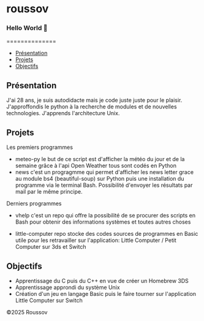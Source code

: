 # roussov
### Hello World 👋

==============

*   [Présentation](#presentation)
*   [Projets](#projets)
*   [Objectifs](#objectifs)

Présentation
------------
J'ai 28 ans, je suis autodidacte mais je code juste juste pour le plaisir.
J'approffondis le python à la recherche de modules et de nouvelles technologies.
J'apprends l'architecture Unix.

Projets
--------
Les premiers programmes
*   meteo-py le but de ce script est d'afficher la météo du jour et de la semaine grâce à l'api Open Weather tous sont codés en Python
*   news c'est un progragmme qui permet d'afficher les news letter grace au module bs4 (beautiful-soup) sur Python puis une     installation du programme via le terminal Bash. Possibilité d'envoyer les résultats par mail par le même principe.


Derniers programmes 

*   vhelp c'est un repo qui offre la possibilité de se procurer des scripts en Bash pour obtenir des informations systèmes et toutes autres choses


*   little-computer repo stocke des codes sources de programmes en Basic utile pour les retravailler sur l'application: Little             Computer / Petit Computer sur 3ds et Switch

Objectifs
-------
* Apprentissage du C puis du C++ en vue de créer un Homebrew 3DS
* Apprentissage approndi du système Unix
* Création d'un jeu en langage Basic puis le faire tourner sur l'application Little Computer sur Switch 

©2025 Roussov 


